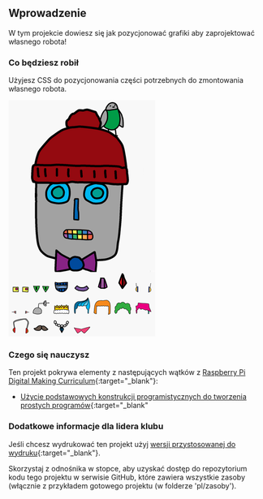 ## Wprowadzenie

W tym projekcie dowiesz się jak pozycjonować grafiki aby zaprojektować własnego robota!

### Co będziesz robił

Użyjesz CSS do pozycjonowania części potrzebnych do zmontowania własnego robota.

![zrzut ekranu](images/robot-final.png)

### Czego się nauczysz

Ten projekt pokrywa elementy z następujących wątków z [Raspberry Pi Digital Making Curriculum](http://rpf.io/curriculum){:target="_blank"}:

+ [Użycie podstawowych konstrukcji programistycznych do tworzenia prostych programów](https://www.raspberrypi.org/curriculum/programming/creator){:target="_blank"

### Dodatkowe informacje dla lidera klubu

Jeśli chcesz wydrukować ten projekt użyj [wersji przystosowanej do wydruku](https://projects.raspberrypi.org/en/projects/build-a-robot/print){:target="_blank"}.

Skorzystaj z odnośnika w stopce, aby uzyskać dostęp do repozytorium kodu tego projektu w serwisie GitHub, które zawiera wszystkie zasoby (włącznie z przykładem gotowego projektu (w folderze 'pl/zasoby').